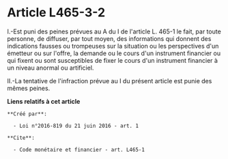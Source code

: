 # Article L465-3-2

I.-Est puni des peines prévues au A du I de l'article L. 465-1 le fait, par toute personne, de diffuser, par tout moyen, des
informations qui donnent des indications fausses ou trompeuses sur la situation ou les perspectives d'un émetteur ou sur
l'offre, la demande ou le cours d'un instrument financier ou qui fixent ou sont susceptibles de fixer le cours d'un
instrument financier à un niveau anormal ou artificiel. 

II.-La tentative de l'infraction prévue au I du présent article est punie des mêmes peines.

**Liens relatifs à cet article**

	**Créé par**:

	  - Loi n°2016-819 du 21 juin 2016 - art. 1

	**Cite**:

	  - Code monétaire et financier - art. L465-1
